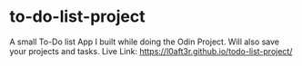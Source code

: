 # to-do-list-project
A small To-Do list App I built while doing the Odin Project.
Will also save your projects and tasks.
Live Link: https://l0aft3r.github.io/todo-list-project/
